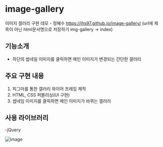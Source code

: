 # image-gallery
이미지 갤러리 구현 데모 - 정혜수
https://jhs97.github.io/image-gallery/
(url에 제목이 아닌 html문서명으로 저장하기  img-gallery -> index)

## 기능소개
- 하단의 썹네일 이미지를 클릭하면 메인 이미지가 변경되는 간단한 갤러리

## 주요 구현 내용 
1. 피그마를 통한 갤러리 와이어 프레임 제작
2. HTML, CSS 퍼블리싱(UI 구현)
3. 썹네임 이미지를 클릭하면 메인 이미지가 바뀌는 갤러리


## 사용 라이브러리
-jQuery

![image](https://user-images.githubusercontent.com/105402450/172999890-979bb594-a31a-4468-a53a-65d1011c90f0.png)
